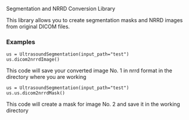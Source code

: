 Segmentation and NRRD Conversion Library

This library allows you to create segmentation masks and NRRD images from original DICOM files.

### Examples 
    us = UltrasoundSegmentation(input_path="test")
    us.dicom2nrrdImage()

This code will save your converted image No. 1 in nrrd format in the directory where you are working

    us = UltrasoundSegmentation(input_path="test")
    us.us.dicom2nrrdMask()

This code will create a mask for image No. 2 and save it in the working directory

